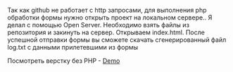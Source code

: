 Так как github не работает с http запросами, для выполнения php обработки формы нужно открыть проект на локальном сервере.. Я делал с помощью Open Server.
Необходимо взять файлы из репозитория и закинуть на сервер. Открываем index.html.
После успешной отправки формы вы сможете скачать сгенерированный файл log.txt с данными прилетевшими из формы

Посмотреть верстку без PHP -  [Demo](https://artem1993.github.io/roistat/)

